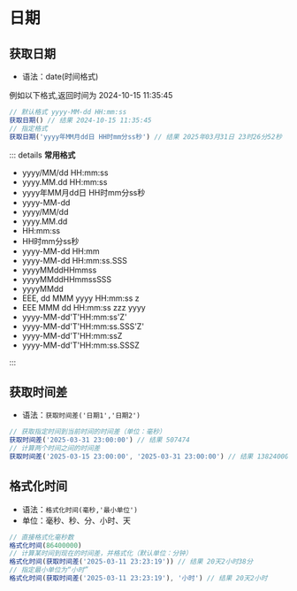 # 日期

## 获取日期

- 语法：date(时间格式)

例如以下格式,返回时间为 2024-10-15 11:35:45

```javascript
// 默认格式 yyyy-MM-dd HH:mm:ss
获取日期() // 结果 2024-10-15 11:35:45
// 指定格式
获取日期('yyyy年MM月dd日 HH时mm分ss秒') // 结果 2025年03月31日 23时26分52秒
```

::: details **常用格式**

- yyyy/MM/dd HH:mm:ss
- yyyy.MM.dd HH:mm:ss
- yyyy年MM月dd日 HH时mm分ss秒
- yyyy-MM-dd
- yyyy/MM/dd
- yyyy.MM.dd
- HH:mm:ss
- HH时mm分ss秒
- yyyy-MM-dd HH:mm
- yyyy-MM-dd HH:mm:ss.SSS
- yyyyMMddHHmmss
- yyyyMMddHHmmssSSS
- yyyyMMdd
- EEE, dd MMM yyyy HH:mm:ss z
- EEE MMM dd HH:mm:ss zzz yyyy
- yyyy-MM-dd'T'HH:mm:ss'Z'
- yyyy-MM-dd'T'HH:mm:ss.SSS'Z'
- yyyy-MM-dd'T'HH:mm:ssZ
- yyyy-MM-dd'T'HH:mm:ss.SSSZ

:::

## 获取时间差

- 语法：`获取时间差('日期1','日期2')`

```javascript
// 获取指定时间到当前时间的时间差（单位：毫秒）
获取时间差('2025-03-31 23:00:00') // 结果 507474
// 计算两个时间之间的时间差
获取时间差('2025-03-15 23:00:00', '2025-03-31 23:00:00') // 结果 1382400000
```

## 格式化时间

- 语法：`格式化时间(毫秒,'最小单位')`
- 单位：毫秒、秒、分、小时、天

```javascript
// 直接格式化毫秒数
格式化时间(86400000)
// 计算某时间到现在的时间差，并格式化（默认单位：分钟）
格式化时间(获取时间差('2025-03-11 23:23:19')) // 结果 20天2小时38分
// 指定最小单位为“小时”
格式化时间(获取时间差('2025-03-11 23:23:19'), '小时') // 结果 20天2小时
```
